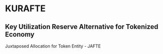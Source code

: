 # KURAFTE

## Key Utilization Reserve Alternative for Tokenized Economy




Juxtaposed Allocation for Token Entity - JAFTE
